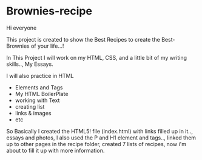 # Brownies-recipe

Hi everyone

This project is created to show the Best Recipes to create the Best-Brownies of your life...!

In This Project I will work on my HTML, CSS, and a little bit of my writing skills.., My Essays.


I will also practice in HTML
<ul> 

<li>Elements and Tags</li>
<li>My HTML BoilerPlate</li>
<li>working with Text</li>
<li>creating list</li>
<li>links & images</li>
<li>etc</li>

</ul>

So Basically I created the HTML5! file (index.html) with links filled up in it.., essays and photos, I also used the P and H1 element and tags.., linked them up to other pages in the recipe folder, created 7 lists of recipes, now i'm about to fill it up with more information.